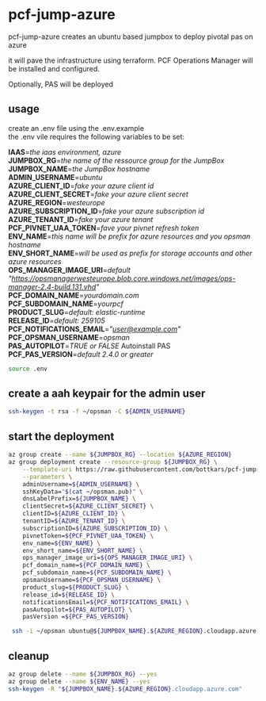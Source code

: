 # pcf-jump-azure

pcf-jump-azure creates an ubuntu based jumpbox to deploy pivotal pas on azure  

it will pave the infrastructure using terraform.
PCF Operations Manager will be installed and configured.  

Optionally, PAS will be deployed

## usage 

create an .env file using the .env.example  
the .env vile requires the following variables to be set:

**IAAS**=*the iaas environment, azure*  
**JUMPBOX_RG**=*the name of the ressource group for the JumpBox*  
**JUMPBOX_NAME**=*the JumpBox hostname*   
**ADMIN_USERNAME**=*ubuntu*  
**AZURE_CLIENT_ID**=*fake your azure client id*  
**AZURE_CLIENT_SECRET**=*fake your azure client secret*  
**AZURE_REGION**=*westeurope*  
**AZURE_SUBSCRIPTION_ID**=*fake your azure subscription id*  
**AZURE_TENANT_ID**=*fake your azure tenant*  
**PCF_PIVNET_UAA_TOKEN**=*fave your pivnet refresh token*  
**ENV_NAME**=*this name will be prefix for azure resources and you opsman hostname*  
**ENV_SHORT_NAME**=*will be used as prefix for storage accounts and other azure resources*  
**OPS_MANAGER_IMAGE_URI**=*default "https://opsmanagerwesteurope.blob.core.windows.net/images/ops-manager-2.4-build.131.vhd"*  
**PCF_DOMAIN_NAME**=*yourdomain.com*  
**PCF_SUBDOMAIN_NAME**=*yourpcf*  
**PRODUCT_SLUG**=*default: elastic-runtime*  
**RELEASE_ID**=*default: 259105*  
**PCF_NOTIFICATIONS_EMAIL**=*"user@example.com"*  
**PCF_OPSMAN_USERNAME**=*opsman*  
**PAS_AUTOPILOT**=*TRUE or FALSE* Autoinstall PAS  
**PCF_PAS_VERSION**=*default 2.4.0 or greater*  

```bash
source .env
```

## create a aah keypair for the admin user

```bash
ssh-keygen -t rsa -f ~/opsman -C ${ADMIN_USERNAME}
```

## start the deployment

```bash
az group create --name ${JUMPBOX_RG} --location ${AZURE_REGION}
az group deployment create --resource-group ${JUMPBOX_RG} \
    --template-uri https://raw.githubusercontent.com/bottkars/pcf-jump-azure/master/azuredeploy.json \
    --parameters \
    adminUsername=${ADMIN_USERNAME} \
    sshKeyData="$(cat ~/opsman.pub)" \
    dnsLabelPrefix=${JUMPBOX_NAME} \
    clientSecret=${AZURE_CLIENT_SECRET} \
    clientID=${AZURE_CLIENT_ID} \
    tenantID=${AZURE_TENANT_ID} \
    subscriptionID=${AZURE_SUBSCRIPTION_ID} \
    pivnetToken=${PCF_PIVNET_UAA_TOKEN} \
    env_name=${ENV_NAME} \
    env_short_name=${ENV_SHORT_NAME} \
    ops_manager_image_uri=${OPS_MANAGER_IMAGE_URI} \
    pcf_domain_name=${PCF_DOMAIN_NAME} \
    pcf_subdomain_name=${PCF_SUBDOMAIN_NAME} \
    opsmanUsername=${PCF_OPSMAN_USERNAME} \
    product_slug=${PRODUCT_SLUG} \
    release_id=${RELEASE_ID} \
    notificationsEmail=${PCF_NOTIFICATIONS_EMAIL} \
    pasAutopilot=${PAS_AUTOPILOT} \
    pasVersion =${PCF_PAS_VERSION}
```

```bash
 ssh -i ~/opsman ubuntu@${JUMPBOX_NAME}.${AZURE_REGION}.cloudapp.azure.com
```

## cleanup

```bash
az group delete --name ${JUMPBOX_RG} --yes
az group delete --name ${ENV_NAME} --yes
ssh-keygen -R "${JUMPBOX_NAME}.${AZURE_REGION}.cloudapp.azure.com"
```